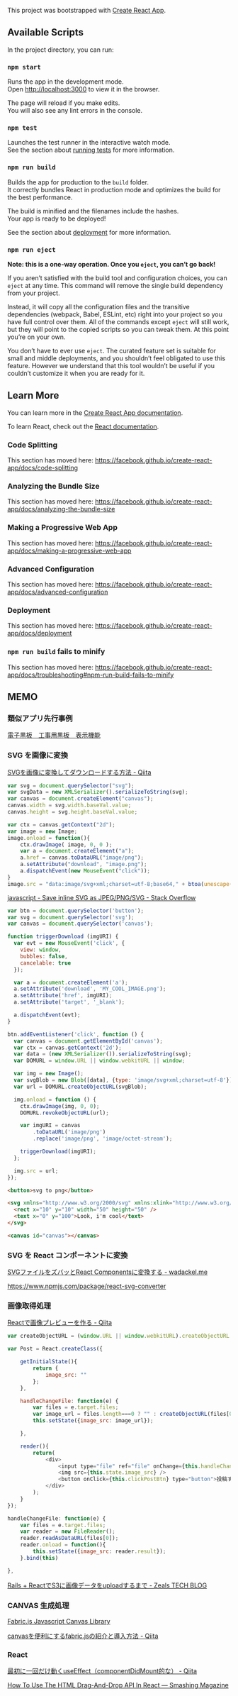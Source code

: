This project was bootstrapped with [Create React App](https://github.com/facebook/create-react-app).

## Available Scripts

In the project directory, you can run:

### `npm start`

Runs the app in the development mode.<br />
Open [http://localhost:3000](http://localhost:3000) to view it in the browser.

The page will reload if you make edits.<br />
You will also see any lint errors in the console.

### `npm test`

Launches the test runner in the interactive watch mode.<br />
See the section about [running tests](https://facebook.github.io/create-react-app/docs/running-tests) for more information.

### `npm run build`

Builds the app for production to the `build` folder.<br />
It correctly bundles React in production mode and optimizes the build for the best performance.

The build is minified and the filenames include the hashes.<br />
Your app is ready to be deployed!

See the section about [deployment](https://facebook.github.io/create-react-app/docs/deployment) for more information.

### `npm run eject`

**Note: this is a one-way operation. Once you `eject`, you can’t go back!**

If you aren’t satisfied with the build tool and configuration choices, you can `eject` at any time. This command will remove the single build dependency from your project.

Instead, it will copy all the configuration files and the transitive dependencies (webpack, Babel, ESLint, etc) right into your project so you have full control over them. All of the commands except `eject` will still work, but they will point to the copied scripts so you can tweak them. At this point you’re on your own.

You don’t have to ever use `eject`. The curated feature set is suitable for small and middle deployments, and you shouldn’t feel obligated to use this feature. However we understand that this tool wouldn’t be useful if you couldn’t customize it when you are ready for it.

## Learn More

You can learn more in the [Create React App documentation](https://facebook.github.io/create-react-app/docs/getting-started).

To learn React, check out the [React documentation](https://reactjs.org/).

### Code Splitting

This section has moved here: https://facebook.github.io/create-react-app/docs/code-splitting

### Analyzing the Bundle Size

This section has moved here: https://facebook.github.io/create-react-app/docs/analyzing-the-bundle-size

### Making a Progressive Web App

This section has moved here: https://facebook.github.io/create-react-app/docs/making-a-progressive-web-app

### Advanced Configuration

This section has moved here: https://facebook.github.io/create-react-app/docs/advanced-configuration

### Deployment

This section has moved here: https://facebook.github.io/create-react-app/docs/deployment

### `npm run build` fails to minify

This section has moved here: https://facebook.github.io/create-react-app/docs/troubleshooting#npm-run-build-fails-to-minify

## MEMO

### 類似アプリ先行事例

[電子黒板　工事用黒板　表示機能](http://www.civilworks.jp/software/photomaster2/kokuban.html)

### SVG を画像に変換

[SVGを画像に変換してダウンロードする方法 - Qiita](https://qiita.com/skryoooo/items/a37455bef54321a6195a)

```javascript
var svg = document.querySelector("svg");
var svgData = new XMLSerializer().serializeToString(svg);
var canvas = document.createElement("canvas");
canvas.width = svg.width.baseVal.value;
canvas.height = svg.height.baseVal.value;

var ctx = canvas.getContext("2d");
var image = new Image;
image.onload = function(){
    ctx.drawImage( image, 0, 0 );
    var a = document.createElement("a");
    a.href = canvas.toDataURL("image/png");
    a.setAttribute("download", "image.png");
    a.dispatchEvent(new MouseEvent("click"));
}
image.src = "data:image/svg+xml;charset=utf-8;base64," + btoa(unescape(encodeURIComponent(svgData))); 
```

[javascript - Save inline SVG as JPEG/PNG/SVG - Stack Overflow](https://stackoverflow.com/questions/28226677/save-inline-svg-as-jpeg-png-svg)

```javascript
var btn = document.querySelector('button');
var svg = document.querySelector('svg');
var canvas = document.querySelector('canvas');

function triggerDownload (imgURI) {
  var evt = new MouseEvent('click', {
    view: window,
    bubbles: false,
    cancelable: true
  });

  var a = document.createElement('a');
  a.setAttribute('download', 'MY_COOL_IMAGE.png');
  a.setAttribute('href', imgURI);
  a.setAttribute('target', '_blank');

  a.dispatchEvent(evt);
}

btn.addEventListener('click', function () {
  var canvas = document.getElementById('canvas');
  var ctx = canvas.getContext('2d');
  var data = (new XMLSerializer()).serializeToString(svg);
  var DOMURL = window.URL || window.webkitURL || window;

  var img = new Image();
  var svgBlob = new Blob([data], {type: 'image/svg+xml;charset=utf-8'});
  var url = DOMURL.createObjectURL(svgBlob);

  img.onload = function () {
    ctx.drawImage(img, 0, 0);
    DOMURL.revokeObjectURL(url);

    var imgURI = canvas
        .toDataURL('image/png')
        .replace('image/png', 'image/octet-stream');

    triggerDownload(imgURI);
  };

  img.src = url;
});
```

```html
<button>svg to png</button>

<svg xmlns="http://www.w3.org/2000/svg" xmlns:xlink="http://www.w3.org/1999/xlink" version="1.1" width="200" height="200">
  <rect x="10" y="10" width="50" height="50" />
  <text x="0" y="100">Look, i'm cool</text>
</svg>

<canvas id="canvas"></canvas>
```

### SVG を React コンポーネントに変換

[SVGファイルをズバッとReact Componentsに変換する - wadackel.me](https://blog.wadackel.me/2016/react-svg-converter/)

https://www.npmjs.com/package/react-svg-converter

### 画像取得処理

[Reactで画像プレビューを作る - Qiita](https://qiita.com/maru_u/items/f3aedb419443cc9b83f3)

```javascript
var createObjectURL = (window.URL || window.webkitURL).createObjectURL || window.createObjectURL;

var Post = React.createClass({

    getInitialState(){
        return {
            image_src: ""
        };
    },

    handleChangeFile: function(e) {
        var files = e.target.files;
        var image_url = files.length===0 ? "" : createObjectURL(files[0]);
        this.setState({image_src: image_url});

    },

    render(){
        return(
            <div>
                <input type="file" ref="file" onChange={this.handleChangeFile} />
                <img src={this.state.image_src} />
                <button onClick={this.clickPostBtn} type="button">投稿する</button>
            </div>
        );
    }
});
```

```javascript
handleChangeFile: function(e) {
    var files = e.target.files;
    var reader = new FileReader();
    reader.readAsDataURL(files[0]);
    reader.onload = function(){
        this.setState({image_src: reader.result});
    }.bind(this)

},
```

[Rails + ReactでS3に画像データをuploadするまで - Zeals TECH BLOG](https://tech.zeals.co.jp/entry/2019/05/21/135544)

### CANVAS 生成処理

[Fabric.js Javascript Canvas Library](http://fabricjs.com/)

[canvasを便利にするfabric.jsの紹介と導入方法 - Qiita](https://qiita.com/seimiyajun/items/7c99271f0c720feac306)

### React

[最初に一回だけ動くuseEffect（componentDidMount的な） - Qiita](https://qiita.com/sijiaoh/items/95aba67e589515a06b31)

[How To Use The HTML Drag-And-Drop API In React — Smashing Magazine](https://www.smashingmagazine.com/2020/02/html-drag-drop-api-react/)

